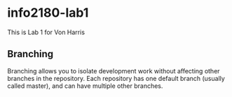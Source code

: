 # info2180-lab1

This is Lab 1 for Von Harris

## Branching

Branching allows you to isolate development work without
affecting other branches in the repository. Each repository
has one default branch (usually called master), and can have
multiple other branches.